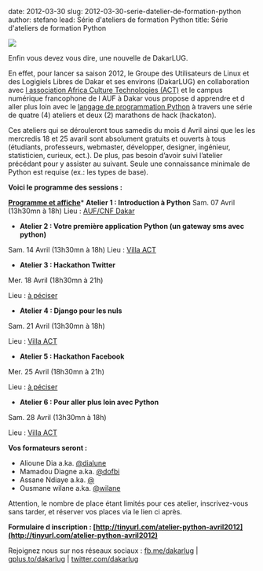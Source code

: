 date: 2012-03-30
slug: 2012-03-30-serie-datelier-de-formation-python
author: stefano
lead: Série d'ateliers de formation Python
title: Série d'ateliers de formation Python


[![](http://blog.dakarlug.org/media/python/atelier_python_v3.png)](http://tinyurl.com/atelier-python-avril2012)

    

Enfin vous devez vous dire, une nouvelle de DakarLUG. 

En effet, pour lancer sa saison 2012, le Groupe des Utilisateurs de Linux et des Logigiels Libres de Dakar et ses environs (DakarLUG) en collaboration avec [l association Africa Culture Technologies (ACT)](http://www.act-dakar.net) et le campus numérique francophone de l AUF à Dakar vous propose d apprendre et d aller plus loin avec le [langage de programmation Python](http://fr.wikipedia.org/wiki/Python_(langage)) à travers une série de quatre (4) ateliers et deux (2) marathons de hack (hackaton).

Ces ateliers qui se dérouleront tous samedis du mois d Avril ainsi que les les mercredis 18 et 25 avaril sont absolument gratuits et ouverts à tous (étudiants, professeurs, webmaster, développer, designer, ingénieur, statisticien, curieux, ect.).  De plus, pas besoin d’avoir suivi l’atelier précédant pour y assister au suivant. Seule une connaissance minimale de Python est requise (ex.: les types de base).

**Voici le programme des sessions :**

**[Programme et affiche](http://blog.dakarlug.org/media/python/atelier_python_v3.pdf)***   **Atelier 1 : Introduction à Python** 
Sam. 07 Avril (13h30mn à 18h)
Lieu : [AUF/CNF Dakar](http://g.co/maps/4qv4d)
*   **Atelier 2 : Votre première application Python (un gateway sms avec python)**

Sam. 14 Avril (13h30mn à 18h)
Lieu : [Villa ACT](http://g.co/maps/4z9em)

*   **Atelier 3 : Hackathon Twitter**

Mer. 18 Avril (18h30mn à 21h)

Lieu : [à péciser](#)

*   **Atelier 4 : Django pour les nuls**

Sam. 21 Avril (13h30mn à 18h)

Lieu : [Villa ACT](http://g.co/maps/4z9em)

*   **Atelier 5 : Hackathon Facebook**

Mer. 25 Avril (18h30mn à 21h)

Lieu : [à péciser](#)

*   **Atelier 6 : Pour aller plus loin avec Python**

Sam. 28 Avril (13h30mn à 18h)

Lieu : [Villa ACT](http://g.co/maps/4z9em)

**Vos formateurs seront :**

*   Alioune Dia a.ka. [@dialune](https://twitter.com/#!/dialune)
*   Mamadou Diagne a.ka. [@dofbi](https://twitter.com/#!/dofbi)
*   Assane Ndiaye a.ka. [@](#)
*   Ousmane wilane a.ka. [@wilane](https://twitter.com/#!/wilane)

Attention, le nombre de place étant limités pour ces atelier, inscrivez-vous sans tarder, et réserver vos places via le lien ci après.

**Formulaire d inscription : [http://tinyurl.com/atelier-python-avril2012](http://tinyurl.com/atelier-python-avril2012)**

 
Rejoignez nous sur nos réseaux sociaux : [fb.me/dakarlug](http://fb.me/dakarlug) | [gplus.to/dakarlug](http://gplus.to/dakarlug) | [twitter.com/dakarlug](http://twitter.com/dakarlug)

 

    